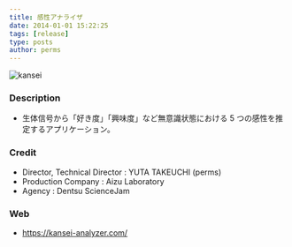 ```yaml
---
title: 感性アナライザ
date: 2014-01-01 15:22:25
tags: [release]
type: posts
author: perms
---
```


![kansei](/img/works/kansei.png 'kansei')

### Description

* 生体信号から「好き度」「興味度」など無意識状態における 5 つの感性を推定するアプリケーション。

### Credit

* Director, Technical Director : YUTA TAKEUCHI (perms)
* Production Company : Aizu Laboratory
* Agency : Dentsu ScienceJam

### Web

* https://kansei-analyzer.com/
